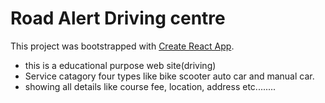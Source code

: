 # Road Alert Driving centre

This project was bootstrapped with [Create React App](https://roadalart-driving-school.netlify.app/).

* this is a educational purpose web site(driving)
* Service catagory four types like bike scooter auto car and manual car.
* showing all details like course fee, location, address etc........

